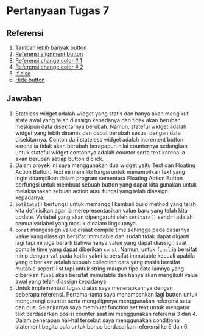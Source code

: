 # Pertanyaan Tugas 7

## Referensi
1. [Tambah lebih banyak button](https://www.fluttercampus.com/guide/19/how-to-add-multiple-floating-action-buttons-in-one-screen-flutter-app/)
2. [Referensi alignment button](https://stackoverflow.com/questions/72152176/how-to-put-buttons-on-two-ends-of-screen-in-flutter)
3. [Referensi change color # 1](https://programmingwithswift.com/change-button-color-on-press-with-flutter/)
4. [Referensi change color # 2](https://www.flutterbeads.com/change-text-color-in-flutter/#:~:text=its%20color%20parameter.-,Steps,the%20color%20of%20your%20choice.)
5. [If else](https://www.tutorialspoint.com/dart_programming/dart_programming_if_else_statement.htm)
6. [Hide button](https://stackoverflow.com/questions/44489804/how-to-show-hide-widgets-programmatically-in-flutter)

## Jawaban
1. Stateless widget adalah widget yang statis dan hanya akan mengikuti state awal yang telah diassign kepadanya dan tidak akan berubah meskipun data disekitarnya berubah. Namun, stateful widget adalah widget yang lebih dinamis dan dapat berubah sesuai dengan data disekitarnya. Contoh dari stateless widget adalah increment button karena ia tidak akan berubah berapapun nilai counternya sedangkan untuk stateful widget contohnya adalah counter serta text karena ia akan berubah setiap button diclick.
2. Dalam proyek ini saya menggunakan dua widget yaitu Text dan Floating Action Button. Text ini memiliki fungsi untuk menampilkan text yang ingin ditampilkan dalam program sementara Floating Action Button berfungsi untuk membuat sebuah button yang dapat kita gunakan untuk melaksanakan sebuah action atau fungsi yang telah diassign kepadanya.
3. `setState()` berfungsi untuk memanggil kembali build method yang telah kita definisikan agar ia merepresentasikan value baru yang telah kita update. Variabel yang akan dipengaruhi oleh `setState()` sendiri adalah semua variabel yang masuk didalam lingkupnya. 
4. `const` mengassign value disaat compile time sehingga pada dasarnya value yang diassign bersifat immutable dan sudah tidak dapat diganti lagi tapi ini juga berarti bahwa hanya value yang dapat diassign saat compile time yang dapat diberikan `const`. Namun, untuk `final` ia bersifat mirip dengan `val` pada kotlin yakni ia bersifat immutable kecuali apabila yang diberikan adalah sebuah collection data yang masih bersifat mutable seperti list tapi untuk string maupun tipe data lainnya yang diberikan `final` akan bersifat immutable dan hanya akan mengikuti value awal yang telah diassign kepadanya. 
5. Untuk implementasi tugas diatas saya menerapkannya dengan beberapa referensi. Pertama-tama saya menambahkan lagi button untuk mengurangi counter serta mengalignnya menggunakan referensi satu dan dua. Selanjutnya saya membuat function set text untuk mengatur text berdasarkan posisi counter saat ini menggunakan referensi 3 dan 4. Dalam penerapan hal-hal tersebut saya menggunakan conditional statement begitu pula untuk bonus berdasarkan referensi ke 5 dan 6.